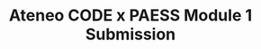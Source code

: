 ---
title: Ateneo CODE x PAESS Module 1 Submission
redirect_to: https://docs.google.com/forms/d/e/1FAIpQLScUq1-GfIIf5VgeawlfQro_h9PYt_dLuT6LjRtZSSHFjSybaQ/viewform?usp=sf_link
redirect_from: 
  - /PAESSM1Submission
  - /paessm1submission
---